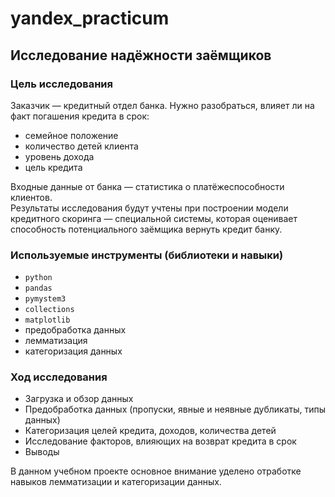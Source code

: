 # yandex_practicum
## Исследование надёжности заёмщиков

### Цель исследования
Заказчик — кредитный отдел банка. Нужно разобраться, влияет ли на факт погашения кредита в срок:
- семейное положение
- количество детей клиента
- уровень дохода
- цель кредита


Входные данные от банка — статистика о платёжеспособности клиентов.  
Результаты исследования будут учтены при построении модели кредитного скоринга — специальной системы, которая оценивает способность потенциального заёмщика вернуть кредит банку.

### Используемые инструменты (библиотеки и навыки)
- `python`
- `pandas`
- `pymystem3`
- `collections`
- `matplotlib`
- предобработка данных
- лемматизация
- категоризация данных

### Ход исследования
- Загрузка и обзор данных
- Предобработка данных (пропуски, явные и неявные дубликаты, типы данных)
- Категоризация целей кредита, доходов, количества детей
- Исследование факторов, влияющих на возврат кредита в срок
- Выводы

В данном учебном проекте основное внимание уделено отработке навыков лемматизации и категоризации данных.


